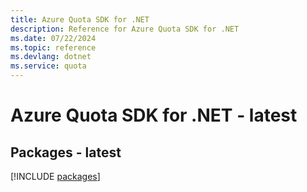 ```yaml
---
title: Azure Quota SDK for .NET
description: Reference for Azure Quota SDK for .NET
ms.date: 07/22/2024
ms.topic: reference
ms.devlang: dotnet
ms.service: quota
---
```

# Azure Quota SDK for .NET - latest
## Packages - latest
[!INCLUDE [packages](quota-index.md)]